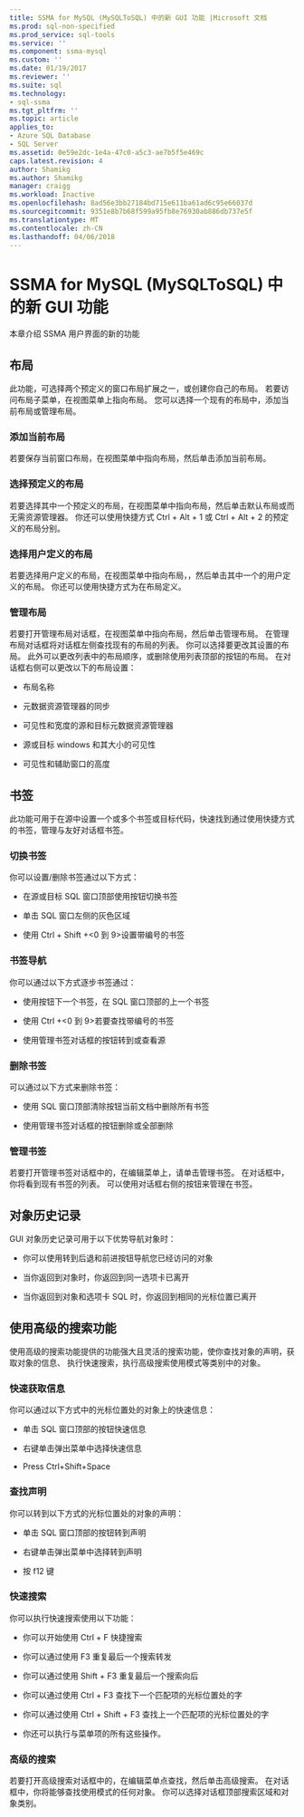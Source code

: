 ```yaml
---
title: SSMA for MySQL (MySQLToSQL) 中的新 GUI 功能 |Microsoft 文档
ms.prod: sql-non-specified
ms.prod_service: sql-tools
ms.service: ''
ms.component: ssma-mysql
ms.custom: ''
ms.date: 01/19/2017
ms.reviewer: ''
ms.suite: sql
ms.technology:
- sql-ssma
ms.tgt_pltfrm: ''
ms.topic: article
applies_to:
- Azure SQL Database
- SQL Server
ms.assetid: 0e59e2dc-1e4a-47c0-a5c3-ae7b5f5e469c
caps.latest.revision: 4
author: Shamikg
ms.author: Shamikg
manager: craigg
ms.workload: Inactive
ms.openlocfilehash: 8ad56e3bb27184bd715e611ba61ad6c95e66037d
ms.sourcegitcommit: 9351e8b7b68f599a95fb8e76930ab886db737e5f
ms.translationtype: MT
ms.contentlocale: zh-CN
ms.lasthandoff: 04/06/2018
---
```

# <a name="new-gui-features-in-ssma-for-mysql-mysqltosql"></a>SSMA for MySQL (MySQLToSQL) 中的新 GUI 功能
本章介绍 SSMA 用户界面的新的功能  
  
## <a name="layouts"></a>布局  
此功能，可选择两个预定义的窗口布局扩展之一，或创建你自己的布局。 若要访问布局子菜单，在视图菜单上指向布局。 您可以选择一个现有的布局中，添加当前布局或管理布局。  
  
### <a name="add-current-layout"></a>添加当前布局  
若要保存当前窗口布局，在视图菜单中指向布局，然后单击添加当前布局。  
  
### <a name="choose-predefined-layout"></a>选择预定义的布局  
若要选择其中一个预定义的布局，在视图菜单中指向布局，然后单击默认布局或而无需资源管理器。 你还可以使用快捷方式 Ctrl + Alt + 1 或 Ctrl + Alt + 2 的预定义的布局分别。  
  
### <a name="choose-user-defined-layout"></a>选择用户定义的布局  
若要选择用户定义的布局，在视图菜单中指向布局，，然后单击其中一个的用户定义的布局。 你还可以使用快捷方式为在布局定义。  
  
### <a name="manage-layouts"></a>管理布局  
若要打开管理布局对话框，在视图菜单中指向布局，然后单击管理布局。 在管理布局对话框将对话框左侧查找现有的布局的列表。 你可以选择要更改其设置的布局。 此外可以更改列表中的布局顺序，或删除使用列表顶部的按钮的布局。 在对话框右侧可以更改以下的布局设置：  
  
-   布局名称  
  
-   元数据资源管理器的同步  
  
-   可见性和宽度的源和目标元数据资源管理器  
  
-   源或目标 windows 和其大小的可见性  
  
-   可见性和辅助窗口的高度  
  
## <a name="bookmarks"></a>书签  
此功能可用于在源中设置一个或多个书签或目标代码，快速找到通过使用快捷方式的书签，管理与友好对话框书签。  
  
### <a name="toggle-bookmark"></a>切换书签  
你可以设置/删除书签通过以下方式：  
  
-   在源或目标 SQL 窗口顶部使用按钮切换书签  
  
-   单击 SQL 窗口左侧的灰色区域  
  
-   使用 Ctrl + Shift +&lt;0 到 9&gt;设置带编号的书签  
  
### <a name="bookmark-navigation"></a>书签导航  
你可以通过以下方式逐步书签通过：  
  
-   使用按钮下一个书签，在 SQL 窗口顶部的上一个书签  
  
-   使用 Ctrl +&lt;0 到 9&gt;若要查找带编号的书签  
  
-   使用管理书签对话框的按钮转到或查看源  
  
### <a name="removing-bookmark"></a>删除书签  
可以通过以下方式来删除书签：  
  
-   使用 SQL 窗口顶部清除按钮当前文档中删除所有书签  
  
-   使用管理书签对话框的按钮删除或全部删除  
  
### <a name="manage-bookmarks"></a>管理书签  
若要打开管理书签对话框中的，在编辑菜单上，请单击管理书签。 在对话框中，你将看到现有书签的列表。 可以使用对话框右侧的按钮来管理在书签。  
  
## <a name="object-history"></a>对象历史记录  
GUI 对象历史记录可用于以下优势导航对象时：  
  
-   你可以使用转到后退和前进按钮导航您已经访问的对象  
  
-   当你返回到对象时，你返回到同一选项卡已离开  
  
-   当你返回到对象和选项卡 SQL 时，你返回到相同的光标位置已离开  
  
## <a name="advanced-search-capabilities"></a>使用高级的搜索功能  
使用高级的搜索功能提供的功能强大且灵活的搜索功能，使你查找对象的声明，获取对象的信息、 执行快速搜索，执行高级搜索使用模式等类别中的对象。  
  
### <a name="get-quick-information"></a>快速获取信息  
你可以通过以下方式中的光标位置处的对象上的快速信息：  
  
-   单击 SQL 窗口顶部的按钮快速信息  
  
-   右键单击弹出菜单中选择快速信息  
  
-   Press Ctrl+Shift+Space  
  
### <a name="find-declaration"></a>查找声明  
你可以转到以下方式的光标位置处的对象的声明：  
  
-   单击 SQL 窗口顶部的按钮转到声明  
  
-   右键单击弹出菜单中选择转到声明  
  
-   按 f12 键  
  
### <a name="quick-search"></a>快速搜索  
你可以执行快速搜索使用以下功能：  
  
-   你可以开始使用 Ctrl + F 快捷搜索  
  
-   你可以通过使用 F3 重复最后一个搜索转发  
  
-   你可以通过使用 Shift + F3 重复最后一个搜索向后  
  
-   你可以通过使用 Ctrl + F3 查找下一个匹配项的光标位置处的字  
  
-   你可以通过使用 Ctrl + Shift + F3 查找上一个匹配项的光标位置处的字  
  
-   你还可以执行与菜单项的所有这些操作。  
  
### <a name="advanced-search"></a>高级的搜索  
若要打开高级搜索对话框中的，在编辑菜单点查找，然后单击高级搜索。 在对话框中，你将能够查找使用模式的任何对象。 你可以选择对话框顶部搜索区域和对象类别。  
  
